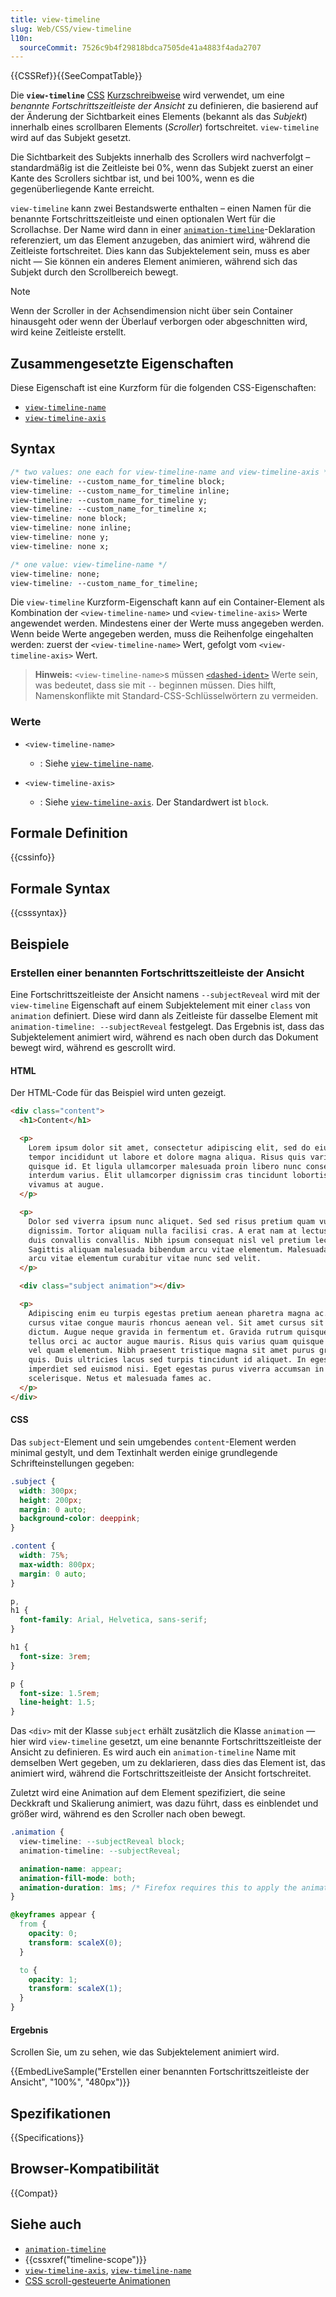 ```yaml
---
title: view-timeline
slug: Web/CSS/view-timeline
l10n:
  sourceCommit: 7526c9b4f29818bdca7505de41a4883f4ada2707
---
```


{{CSSRef}}{{SeeCompatTable}}

Die **`view-timeline`** [CSS](/de/docs/Web/CSS) [Kurzschreibweise](/de/docs/Web/CSS/CSS_cascade/Shorthand_properties) wird verwendet, um eine _benannte Fortschrittszeitleiste der Ansicht_ zu definieren, die basierend auf der Änderung der Sichtbarkeit eines Elements (bekannt als das _Subjekt_) innerhalb eines scrollbaren Elements (_Scroller_) fortschreitet. `view-timeline` wird auf das Subjekt gesetzt.

Die Sichtbarkeit des Subjekts innerhalb des Scrollers wird nachverfolgt – standardmäßig ist die Zeitleiste bei 0%, wenn das Subjekt zuerst an einer Kante des Scrollers sichtbar ist, und bei 100%, wenn es die gegenüberliegende Kante erreicht.

`view-timeline` kann zwei Bestandswerte enthalten – einen Namen für die benannte Fortschrittszeitleiste und einen optionalen Wert für die Scrollachse. Der Name wird dann in einer [`animation-timeline`](/de/docs/Web/CSS/animation-timeline)-Deklaration referenziert, um das Element anzugeben, das animiert wird, während die Zeitleiste fortschreitet. Dies kann das Subjektelement sein, muss es aber nicht — Sie können ein anderes Element animieren, während sich das Subjekt durch den Scrollbereich bewegt.

> [!NOTE]
> Wenn der Scroller in der Achsendimension nicht über sein Container hinausgeht oder wenn der Überlauf verborgen oder abgeschnitten wird, wird keine Zeitleiste erstellt.

## Zusammengesetzte Eigenschaften

Diese Eigenschaft ist eine Kurzform für die folgenden CSS-Eigenschaften:

- [`view-timeline-name`](/de/docs/Web/CSS/view-timeline-name)
- [`view-timeline-axis`](/de/docs/Web/CSS/view-timeline-axis)

## Syntax

```css
/* two values: one each for view-timeline-name and view-timeline-axis */
view-timeline: --custom_name_for_timeline block;
view-timeline: --custom_name_for_timeline inline;
view-timeline: --custom_name_for_timeline y;
view-timeline: --custom_name_for_timeline x;
view-timeline: none block;
view-timeline: none inline;
view-timeline: none y;
view-timeline: none x;

/* one value: view-timeline-name */
view-timeline: none;
view-timeline: --custom_name_for_timeline;
```

Die `view-timeline` Kurzform-Eigenschaft kann auf ein Container-Element als Kombination der `<view-timeline-name>` und `<view-timeline-axis>` Werte angewendet werden. Mindestens einer der Werte muss angegeben werden. Wenn beide Werte angegeben werden, muss die Reihenfolge eingehalten werden: zuerst der `<view-timeline-name>` Wert, gefolgt vom `<view-timeline-axis>` Wert.

> **Hinweis:** `<view-timeline-name>`s müssen [`<dashed-ident>`](/de/docs/Web/CSS/dashed-ident) Werte sein, was bedeutet, dass sie mit `--` beginnen müssen. Dies hilft, Namenskonflikte mit Standard-CSS-Schlüsselwörtern zu vermeiden.

### Werte

- `<view-timeline-name>`

  - : Siehe [`view-timeline-name`](/de/docs/Web/CSS/view-timeline-name).

- `<view-timeline-axis>`
  - : Siehe [`view-timeline-axis`](/de/docs/Web/CSS/view-timeline-axis). Der Standardwert ist `block`.

## Formale Definition

{{cssinfo}}

## Formale Syntax

{{csssyntax}}

## Beispiele

### Erstellen einer benannten Fortschrittszeitleiste der Ansicht

Eine Fortschrittszeitleiste der Ansicht namens `--subjectReveal` wird mit der `view-timeline` Eigenschaft auf einem Subjektelement mit einer `class` von `animation` definiert. Diese wird dann als Zeitleiste für dasselbe Element mit `animation-timeline: --subjectReveal` festgelegt. Das Ergebnis ist, dass das Subjektelement animiert wird, während es nach oben durch das Dokument bewegt wird, während es gescrollt wird.

#### HTML

Der HTML-Code für das Beispiel wird unten gezeigt.

```html
<div class="content">
  <h1>Content</h1>

  <p>
    Lorem ipsum dolor sit amet, consectetur adipiscing elit, sed do eiusmod
    tempor incididunt ut labore et dolore magna aliqua. Risus quis varius quam
    quisque id. Et ligula ullamcorper malesuada proin libero nunc consequat
    interdum varius. Elit ullamcorper dignissim cras tincidunt lobortis feugiat
    vivamus at augue.
  </p>

  <p>
    Dolor sed viverra ipsum nunc aliquet. Sed sed risus pretium quam vulputate
    dignissim. Tortor aliquam nulla facilisi cras. A erat nam at lectus urna
    duis convallis convallis. Nibh ipsum consequat nisl vel pretium lectus.
    Sagittis aliquam malesuada bibendum arcu vitae elementum. Malesuada bibendum
    arcu vitae elementum curabitur vitae nunc sed velit.
  </p>

  <div class="subject animation"></div>

  <p>
    Adipiscing enim eu turpis egestas pretium aenean pharetra magna ac. Arcu
    cursus vitae congue mauris rhoncus aenean vel. Sit amet cursus sit amet
    dictum. Augue neque gravida in fermentum et. Gravida rutrum quisque non
    tellus orci ac auctor augue mauris. Risus quis varius quam quisque id diam
    vel quam elementum. Nibh praesent tristique magna sit amet purus gravida
    quis. Duis ultricies lacus sed turpis tincidunt id aliquet. In egestas erat
    imperdiet sed euismod nisi. Eget egestas purus viverra accumsan in nisl nisi
    scelerisque. Netus et malesuada fames ac.
  </p>
</div>
```

#### CSS

Das `subject`-Element und sein umgebendes `content`-Element werden minimal gestylt, und dem Textinhalt werden einige grundlegende Schrifteinstellungen gegeben:

```css
.subject {
  width: 300px;
  height: 200px;
  margin: 0 auto;
  background-color: deeppink;
}

.content {
  width: 75%;
  max-width: 800px;
  margin: 0 auto;
}

p,
h1 {
  font-family: Arial, Helvetica, sans-serif;
}

h1 {
  font-size: 3rem;
}

p {
  font-size: 1.5rem;
  line-height: 1.5;
}
```

Das `<div>` mit der Klasse `subject` erhält zusätzlich die Klasse `animation` — hier wird `view-timeline` gesetzt, um eine benannte Fortschrittszeitleiste der Ansicht zu definieren. Es wird auch ein `animation-timeline` Name mit demselben Wert gegeben, um zu deklarieren, dass dies das Element ist, das animiert wird, während die Fortschrittszeitleiste der Ansicht fortschreitet.

Zuletzt wird eine Animation auf dem Element spezifiziert, die seine Deckkraft und Skalierung animiert, was dazu führt, dass es einblendet und größer wird, während es den Scroller nach oben bewegt.

```css
.animation {
  view-timeline: --subjectReveal block;
  animation-timeline: --subjectReveal;

  animation-name: appear;
  animation-fill-mode: both;
  animation-duration: 1ms; /* Firefox requires this to apply the animation */
}

@keyframes appear {
  from {
    opacity: 0;
    transform: scaleX(0);
  }

  to {
    opacity: 1;
    transform: scaleX(1);
  }
}
```

#### Ergebnis

Scrollen Sie, um zu sehen, wie das Subjektelement animiert wird.

{{EmbedLiveSample("Erstellen einer benannten Fortschrittszeitleiste der Ansicht", "100%", "480px")}}

## Spezifikationen

{{Specifications}}

## Browser-Kompatibilität

{{Compat}}

## Siehe auch

- [`animation-timeline`](/de/docs/Web/CSS/animation-timeline)
- {{cssxref("timeline-scope")}}
- [`view-timeline-axis`](/de/docs/Web/CSS/view-timeline-axis), [`view-timeline-name`](/de/docs/Web/CSS/view-timeline-name)
- [CSS scroll-gesteuerte Animationen](/de/docs/Web/CSS/CSS_scroll-driven_animations)
